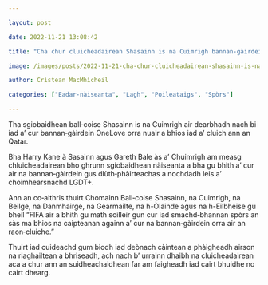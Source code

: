 ```yaml
---

layout: post

date: 2022-11-21 13:08:42

title: "Cha chur cluicheadairean Shasainn is na Cuimrigh bannan‑gàirdein OneLove orra ann an Qatar"

image: /images/posts/2022-11-21-cha-chur-cluicheadairean-shasainn-is-na-cuimrigh-bannan-gairdein-onelove-orra-ann-an-qatar.webp

author: Crìstean MacMhìcheil

categories: ["Eadar-nàiseanta", "Lagh", "Poileataigs", "Spòrs"]

---
```


Tha sgiobaidhean ball‑coise Shasainn is na Cuimrigh air dearbhadh nach bi iad a’ cur bannan‑gàirdein OneLove orra nuair a bhios iad a’ cluich ann an Qatar.

Bha Harry Kane à Sasainn agus Gareth Bale às a’ Chuimrigh am measg chluicheadairean bho ghrunn sgiobaidhean nàiseanta a bha gu bhith a’ cur air na bannan‑gàirdein gus dlùth‑phàirteachas a nochdadh leis a’ choimhearsnachd LGDT+.

Ann an co‑aithris thuirt Chomainn Ball‑coise Shasainn, na Cuimrigh, na Beilge, na Danmhairge, na Gearmailte, na h-Òlainde agus na h-Eilbheise gu bheil “FIFA air a bhith gu math soilleir gun cur iad smachd‑bhannan spòrs an sàs ma bhios na caipteanan againn a’ cur na bannan‑gàirdein orra air an raon‑cluiche.”

Thuirt iad cuideachd gum biodh iad deònach càintean a phàigheadh airson na riaghailtean a bhriseadh, ach nach b’ urrainn dhaibh na cluicheadairean aca a chur ann an suidheachaidhean far am faigheadh iad cairt bhuidhe no cairt dhearg.
